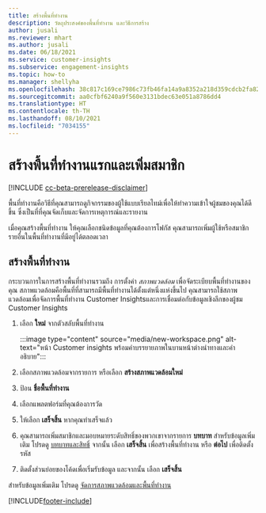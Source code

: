 ```yaml
---
title: สร้างพื้นที่ทำงาน
description: วัตถุประสงค์ของพื้นที่ทำงาน และวิธีการสร้าง
author: jusali
ms.reviewer: mhart
ms.author: jusali
ms.date: 06/18/2021
ms.service: customer-insights
ms.subservice: engagement-insights
ms.topic: how-to
ms.manager: shellyha
ms.openlocfilehash: 38c817c169ce7986c73fb46fa14a9a8352a218d359cdcb2fa822a34303ff5ecc
ms.sourcegitcommit: aa0cfbf6240a9f560e3131bdec63e051a8786dd4
ms.translationtype: HT
ms.contentlocale: th-TH
ms.lasthandoff: 08/10/2021
ms.locfileid: "7034155"
---
```

# <a name="create-the-first-workspaces-and-add-members"></a>สร้างพื้นที่ทำงานแรกและเพิ่มสมาชิก

[!INCLUDE [cc-beta-prerelease-disclaimer](includes/cc-beta-prerelease-disclaimer.md)]

พื้นที่ทำงานคือวิธีที่คุณสามารถดูกิจกรรมของผู้ใช้แบบเรียลไทม์เพื่อให้ทำความเข้าใจผู้ชมของคุณได้ดีขึ้น ซึ่งเป็นที่ที่คุณจัดเก็บและจัดการเหตุการณ์และรายงาน

เมื่อคุณสร้างพื้นที่ทำงาน ให้คุณเลือกชนิดข้อมูลที่คุณต้องการโฟกัส คุณสามารถเพิ่มผู้ใช้หรือสมาชิกรายอื่นในพื้นที่ทำงานที่มีอยู่ได้ตลอดเวลา 

## <a name="create-a-workspace"></a>สร้างพื้นที่ทำงาน

กระบวนการในการสร้างพื้นที่ทำงานรวมถึง การตั้งค่า *สภาพแวดล้อม* เพื่อจัดระเบียบพื้นที่ทำงานของคุณ สภาพแวดล้อมคือพื้นที่ที่สามารถมีพื้นที่ทำงานได้ตั้งแต่หนึ่งแห่งขึ้นไป คุณสามารถใช้สภาพแวดล้อมเพื่อจัดการพื้นที่ทำงาน Customer Insightsและการเชื่อมต่อกับข้อมูลเชิงลึกของผู้ชม Customer Insights

1. เลือก **ใหม่** จากตัวสลับพื้นที่ทำงาน

   :::image type="content" source="media/new-workspace.png" alt-text="หน้า Customer insights พร้อมคำบรรยายภาพในบานหน้าต่างนำทางและคำอธิบาย":::

1. เลือกสภาพแวดล้อมจากรายการ หรือเลือก **สร้างสภาพแวดล้อมใหม่**
1. ป้อน **ชื่อพื้นที่ทำงาน**
1. เลือกแพลตฟอร์มที่คุณต้องการวัด
1. ให้เลือก **เสร็จสิ้น** หากคุณทำเสร็จแล้ว 
1. คุณสามารถเพิ่มสมาชิกและมอบหมายระดับสิทธิ์ของพวกเขาจากรายการ **บทบาท** สำหรับข้อมูลเพิ่มเติม โปรดดู [บทบาทและสิทธิ์](user-roles.md) จากนั้น เลือก **เสร็จสิ้น** เพื่อสร้างพื้นที่ทำงาน หรือ **ต่อไป** เพื่อติดตั้งรหัส
1. ติดตั้งส่วนย่อยของโค้ดเพื่อเริ่มรับข้อมูล และจากนั้น เลือก **เสร็จสิ้น**

สำหรับข้อมูลเพิ่มเติม โปรดดู [จัดการสภาพแวดล้อมและพื้นที่ทำงาน](manage-environments-workspaces.md)

[!INCLUDE[footer-include](../includes/footer-banner.md)]
